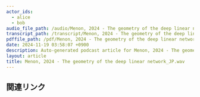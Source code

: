 ```yaml
---
actor_ids:
  - alice
  - bob
audio_file_path: /audio/Menon, 2024 - The geometry of the deep linear network_JP.wav.wav
transcript_path: /transcript/Menon, 2024 - The geometry of the deep linear network_JP.wav.txt
pdffile_path: /pdf/Menon, 2024 - The geometry of the deep linear network_JP.pdf.pdf
date: 2024-11-19 03:58:07 +0900
description: Auto-generated podcast article for Menon, 2024 - The geometry of the deep linear network_JP.wav.
layout: article
title: Menon, 2024 - The geometry of the deep linear network_JP.wav
---
```


## 関連リンク
